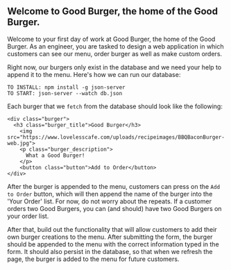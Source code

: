 ## Welcome to Good Burger, the home of the Good Burger.
Welcome to your first day of work at Good Burger, the home of the Good Burger.
As an engineer, you are tasked to design a web application in which customers can see our menu, order burger as well as make custom orders.

Right now, our burgers only exist in the database and we need your help to append it to the menu.
Here's how we can run our database:
```
TO INSTALL: npm install -g json-server
TO START: json-server --watch db.json
```

Each burger that we `fetch` from the database should look like the following:

```
<div class="burger">
  <h3 class="burger_title">Good Burger</h3>
    <img src="https://www.lovelesscafe.com/uploads/recipeimages/BBQBaconBurger-web.jpg">
    <p class="burger_description">
      What a Good Burger!
    </p>
    <button class="button">Add to Order</button>
</div>
```

After the burger is appended to the menu, customers can press on the `Add to Order` button, which will then append the name of the burger into the 'Your Order' list. For now, do not worry about the repeats. If a customer orders two Good Burgers, you can (and should) have two Good Burgers on your order list.

After that, build out the functionality that will allow customers to add their own burger creations to the menu. After submitting the form, the burger should be appended to the menu with the correct information typed in the form. It should also persist in the database, so that when we refresh the page, the burger is added to the menu for future customers. 
